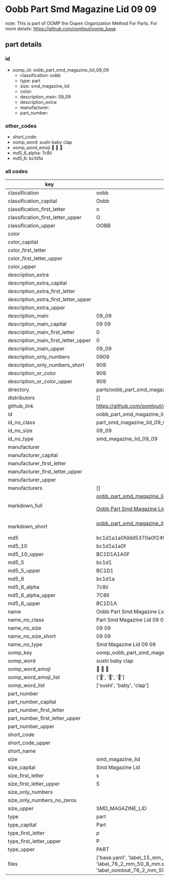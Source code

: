 # Oobb Part Smd Magazine Lid 09 09  

note: This is part of OOMP the Oopen Organization Method For Parts. For more details: https://github.com/oomlout/oomp_base

##  part details





### id
* oomp_id: oobb_part_smd_magazine_lid_09_09
  * classification: oobb
  * type: part
  * size: smd_magazine_lid
  * color: 
  * description_main: 09_09
  * description_extra: 
  * manufacturer: 
  * part_number: 

### other_codes
* short_code: 
* oomp_word: sushi baby clap
* oomp_word_emoji :sushi: :baby: :clap:
* md5_6_alpha: 7c8ii
* md5_6: bc1d1a

### all codes 
| key | value |  
| --- | --- |  
| classification | oobb |  
| classification_capital | Oobb |  
| classification_first_letter | o |  
| classification_first_letter_upper | O |  
| classification_upper | OOBB |  
| color |  |  
| color_capital |  |  
| color_first_letter |  |  
| color_first_letter_upper |  |  
| color_upper |  |  
| description_extra |  |  
| description_extra_capital |  |  
| description_extra_first_letter |  |  
| description_extra_first_letter_upper |  |  
| description_extra_upper |  |  
| description_main | 09_09 |  
| description_main_capital | 09 09 |  
| description_main_first_letter | 0 |  
| description_main_first_letter_upper | 0 |  
| description_main_upper | 09_09 |  
| description_only_numbers | 0909 |  
| description_only_numbers_short | 909 |  
| description_or_color | 909 |  
| description_or_color_upper | 909 |  
| directory | parts/oobb_part_smd_magazine_lid_09_09 |  
| distributors | [] |  
| github_link | https://github.com/oomlout/oomlout_oomp_part_src/tree/main/parts/oobb_part_smd_magazine_lid_09_09/working |  
| id | oobb_part_smd_magazine_lid_09_09 |  
| id_no_class | part_smd_magazine_lid_09_09 |  
| id_no_size | 09_09 |  
| id_no_type | smd_magazine_lid_09_09 |  
| manufacturer |  |  
| manufacturer_capital |  |  
| manufacturer_first_letter |  |  
| manufacturer_first_letter_upper |  |  
| manufacturer_upper |  |  
| manufacturers | [] |  
| markdown_full | [oobb_part_smd_magazine_lid_09_09](https://github.com/oomlout/oomlout_oomp_part_src/tree/main/parts/oobb_part_smd_magazine_lid_09_09/working)<br>[](https://github.com/oomlout/oomlout_oomp_part_src/tree/main/parts/oobb_part_smd_magazine_lid_09_09/working)<br>[Oobb Part Smd Magazine Lid 09 09](https://github.com/oomlout/oomlout_oomp_part_src/tree/main/parts/oobb_part_smd_magazine_lid_09_09/working)<br><br> |  
| markdown_short | [oobb_part_smd_magazine_lid_09_09](https://github.com/oomlout/oomlout_oomp_part_src/tree/main/parts/oobb_part_smd_magazine_lid_09_09/working)<br><br> |  
| md5 | bc1d1a1a0fddd5370a0f24f8e249ec35 |  
| md5_10 | bc1d1a1a0f |  
| md5_10_upper | BC1D1A1A0F |  
| md5_5 | bc1d1 |  
| md5_5_upper | BC1D1 |  
| md5_6 | bc1d1a |  
| md5_6_alpha | 7c8ii |  
| md5_6_alpha_upper | 7C8II |  
| md5_6_upper | BC1D1A |  
| name | Oobb Part Smd Magazine Lid 09 09 |  
| name_no_class | Part Smd Magazine Lid 09 09 |  
| name_no_size | 09 09 |  
| name_no_size_short | 09 09 |  
| name_no_type | Smd Magazine Lid 09 09 |  
| oomp_key | oomp_oobb_part_smd_magazine_lid_09_09 |  
| oomp_word | sushi baby clap |  
| oomp_word_emoji | :sushi: :baby: :clap: |  
| oomp_word_emoji_list | [':sushi:', ':baby:', ':clap:'] |  
| oomp_word_list | ['sushi', 'baby', 'clap'] |  
| part_number |  |  
| part_number_capital |  |  
| part_number_first_letter |  |  
| part_number_first_letter_upper |  |  
| part_number_upper |  |  
| short_code |  |  
| short_code_upper |  |  
| short_name |  |  
| size | smd_magazine_lid |  
| size_capital | Smd Magazine Lid |  
| size_first_letter | s |  
| size_first_letter_upper | S |  
| size_only_numbers |  |  
| size_only_numbers_no_zeros |  |  
| size_upper | SMD_MAGAZINE_LID |  
| type | part |  
| type_capital | Part |  
| type_first_letter | p |  
| type_first_letter_upper | P |  
| type_upper | PART |  
| files | ['base.yaml', 'label_15_mm_30_mm.pdf', 'label_15_mm_30_mm.svg', 'label_76_2_mm_50_8_mm.pdf', 'label_76_2_mm_50_8_mm.svg', 'label_oomlout_76_2_mm_50_8_mm.pdf', 'label_oomlout_76_2_mm_50_8_mm.svg', 'readme.md', 'working.json', 'working.yaml'] |  
